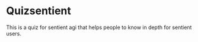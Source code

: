 # Quizsentient
This is a quiz for sentient agi that helps people to know in depth for sentient users.
